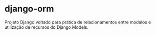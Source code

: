 # django-orm

Projeto Django voltado para prática de relacionamentos entre modelos e utilização de recursos do Django Models.